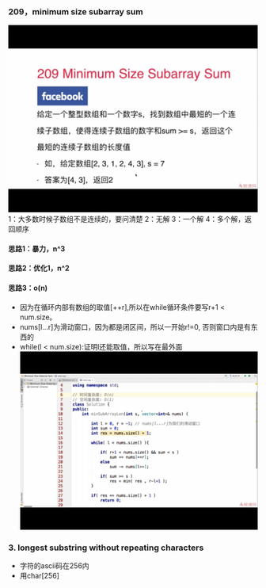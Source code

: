 ### 209，minimum size subarray sum
![image](assets/fa4166171ff3a0f2c55345736f30553e.jpg)
1：大多数时候子数组不是连续的，要问清楚
2：无解
3：一个解
4：多个解，返回顺序

#### 思路1：暴力，n^3
#### 思路2：优化1，n^2

#### 思路3：o(n)
- 因为在循环内部有数组的取值[++r],所以在while循环条件要写r+1 < num.size。
- nums[l...r]为滑动窗口，因为都是闭区间，所以一开始r!=0, 否则窗口内是有东西的
- while(l < num.size):证明l还能取值，所以写在最外面
![image](assets/3ad81e9f1c50887226019d3283bd3268.jpg)


### 3. longest substring without repeating characters
- 字符的ascii码在256内
- 用char[256]

